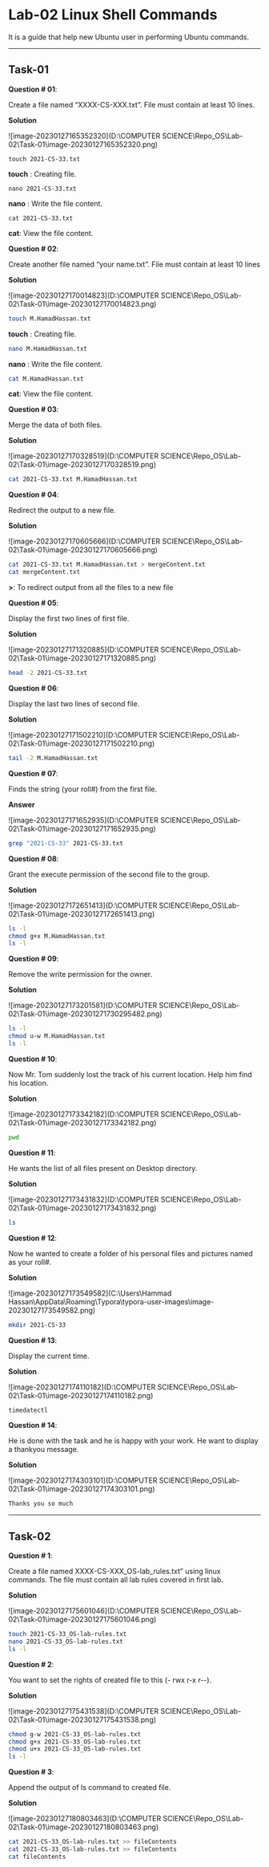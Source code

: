 

# Lab-02 Linux Shell Commands

It is a guide that help new Ubuntu user in performing Ubuntu commands.

---

## Task-01

**Question # 01**: 

Create a file named “XXXX-CS-XXX.txt”. File must contain at least 10 lines.

**Solution**

![image-20230127165352320](D:\COMPUTER SCIENCE\Repo_OS\Lab-02\Task-01\image-20230127165352320.png)

```
touch 2021-CS-33.txt
```

**touch** : Creating file.

```
nano 2021-CS-33.txt
```

**nano** : Write the file content.

```
cat 2021-CS-33.txt
```

**cat**: View the file content.

**Question # 02**: 

Create another file named “your name.txt”. File must contain at least 10 lines

**Solution**

![image-20230127170014823](D:\COMPUTER SCIENCE\Repo_OS\Lab-02\Task-01\image-20230127170014823.png)

```bash
touch M.HamadHassan.txt
```

**touch** : Creating file.

```bash
nano M.HamadHassan.txt
```

**nano** : Write the file content.

```bash
cat M.HamadHassan.txt
```

**cat**: View the file content.

**Question # 03**: 

Merge the data of both files.

**Solution**

![image-20230127170328519](D:\COMPUTER SCIENCE\Repo_OS\Lab-02\Task-01\image-20230127170328519.png)

```bash
cat 2021-CS-33.txt M.HamadHassan.txt
```

**Question # 04**:

Redirect the output to a new file.

**Solution**

![image-20230127170605666](D:\COMPUTER SCIENCE\Repo_OS\Lab-02\Task-01\image-20230127170605666.png)

````bash
cat 2021-CS-33.txt M.HamadHassan.txt > mergeContent.txt
cat mergeContent.txt
````

**>**: To redirect output from all the files to a new file

**Question # 05**:

Display the first two lines of first file.

**Solution**

![image-20230127171320885](D:\COMPUTER SCIENCE\Repo_OS\Lab-02\Task-01\image-20230127171320885.png)

```bash
head -2 2021-CS-33.txt
```

**Question # 06**: 

Display the last two lines of second file.

**Solution**

![image-20230127171502210](D:\COMPUTER SCIENCE\Repo_OS\Lab-02\Task-01\image-20230127171502210.png)

```bash
tail -2 M.HamadHassan.txt
```

**Question # 07**: 

Finds the string (your roll#) from the first file.

**Answer**

![image-20230127171652935](D:\COMPUTER SCIENCE\Repo_OS\Lab-02\Task-01\image-20230127171652935.png)

```bash
grep "2021-CS-33" 2021-CS-33.txt
```

**Question # 08**: 

Grant the execute permission of the second file to the group.

**Solution**

![image-20230127172651413](D:\COMPUTER SCIENCE\Repo_OS\Lab-02\Task-01\image-20230127172651413.png)

```bash
ls -l
chmod g+x M.HamadHassan.txt
ls -l
```

**Question # 09**: 

Remove the write permission for the owner.

**Solution**

![image-20230127173201581](D:\COMPUTER SCIENCE\Repo_OS\Lab-02\Task-01\image-202301271730295482.png)

```bash
ls -l
chmod u-w M.HamadHassan.txt
ls -l
```

**Question # 10**: 

Now Mr. Tom suddenly lost the track of his current location. Help him find his
location.

**Solution**

![image-20230127173342182](D:\COMPUTER SCIENCE\Repo_OS\Lab-02\Task-01\image-20230127173342182.png)

```bash
pwd
```

**Question # 11**: 

He wants the list of all files present on Desktop directory.

**Solution**

![image-20230127173431832](D:\COMPUTER SCIENCE\Repo_OS\Lab-02\Task-01\image-20230127173431832.png)

```bash
ls
```



**Question # 12**: 

Now he wanted to create a folder of his personal files and pictures named as
your roll#.

**Solution**

![image-20230127173549582](C:\Users\Hammad Hassan\AppData\Roaming\Typora\typora-user-images\image-20230127173549582.png)

```bash
mkdir 2021-CS-33
```

**Question # 13**: 

Display the current time.

**Solution**

![image-20230127174110182](D:\COMPUTER SCIENCE\Repo_OS\Lab-02\Task-01\image-20230127174110182.png)

```bash
timedatectl
```

**Question # 14**: 

He is done with the task and he is happy with your work. He want to display a
thankyou message.

**Solution**

![image-20230127174303101](D:\COMPUTER SCIENCE\Repo_OS\Lab-02\Task-01\image-20230127174303101.png)

```bash
Thanks you so much
```

---

## Task-02

**Question # 1**: 

Create a file named XXXX-CS-XXX_OS-lab_rules.txt” using linux commands.
The file must contain all lab rules covered in first lab.

**Solution**

![image-20230127175601046](D:\COMPUTER SCIENCE\Repo_OS\Lab-02\Task-01\image-20230127175601046.png)



````bash
touch 2021-CS-33_OS-lab-rules.txt
nano 2021-CS-33_OS-lab-rules.txt
ls -l
````

**Question # 2**: 

You want to set the rights of created file to this (- rwx r-x r--). 

**Solution**

![image-20230127175431538](D:\COMPUTER SCIENCE\Repo_OS\Lab-02\Task-01\image-20230127175431538.png)

```bash
chmod g-w 2021-CS-33_OS-lab-rules.txt
chmod g+x 2021-CS-33_OS-lab-rules.txt
chmod u+x 2021-CS-33_OS-lab-rules.txt
ls -l
```

**Question # 3**: 

Append the output of ls command to created file.

**Solution**

![image-20230127180803463](D:\COMPUTER SCIENCE\Repo_OS\Lab-02\Task-01\image-20230127180803463.png)

```bash
cat 2021-CS-33_OS-lab-rules.txt >> fileContents
cat 2021-CS-33_OS-lab-rules.txt >> fileContents 
cat fileContents
```

